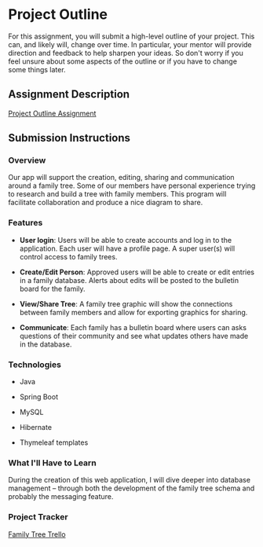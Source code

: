 # Project Outline
For this assignment, you will submit a high-level outline of your project. This can, and likely will, change over time. In particular, your mentor will provide direction and feedback to help sharpen your ideas. So don't worry if you feel unsure about some aspects of the outline or if you have to change some things later.

## Assignment Description
[Project Outline Assignment](https://education.launchcode.org/liftoff/modules/assignments/project-outline)

## Submission Instructions

### Overview
Our app will support the creation, editing, sharing and communication around a family tree.
Some of our members have personal experience trying to research and build a tree with family members.
This program will facilitate collaboration and produce a nice diagram to share.
### Features
- **User login**: Users will be able to create accounts and log in to the application. Each user will have a profile page. A super user(s) will control access to family trees.

- **Create/Edit Person**: Approved users will be able to create or edit entries in a family database. Alerts about edits will be posted to the bulletin board for the family.

- **View/Share Tree**: A family tree graphic will show the connections between family members and allow for exporting graphics for sharing.

- **Communicate**: Each family has a bulletin board where users can asks questions of their community and see what updates others have made in the database.
### Technologies
- Java

- Spring Boot

- MySQL

- Hibernate

- Thymeleaf templates
### What I'll Have to Learn
During the creation of this web application, I will dive deeper into database management – through both the development of the family tree schema and probably the messaging feature.
### Project Tracker
[Family Tree Trello](https://trello.com/b/4YeLWqGq/family-tree)
